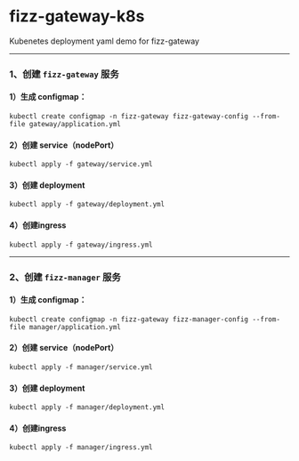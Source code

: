 # fizz-gateway-k8s
Kubenetes deployment yaml demo for fizz-gateway

---

### 1、创建 `fizz-gateway` 服务

#### 1）生成 configmap：

```shell
kubectl create configmap -n fizz-gateway fizz-gateway-config --from-file gateway/application.yml 
```

#### 2）创建 service（nodePort）

```shell
kubectl apply -f gateway/service.yml
```

#### 3）创建 deployment

```shell
kubectl apply -f gateway/deployment.yml
```

#### 4）创建ingress

```shell
kubectl apply -f gateway/ingress.yml
```

---

### 2、创建 `fizz-manager` 服务

#### 1）生成 configmap：

```shell
kubectl create configmap -n fizz-gateway fizz-manager-config --from-file manager/application.yml 
```

#### 2）创建 service（nodePort）

```shell
kubectl apply -f manager/service.yml
```

#### 3）创建 deployment

```shell
kubectl apply -f manager/deployment.yml
```

#### 4）创建ingress

```shell
kubectl apply -f manager/ingress.yml
```


